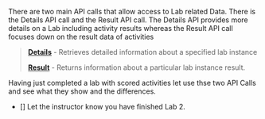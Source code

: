 

There are two main API calls that allow access to Lab related Data.  There is the Details API call and the Result API call.  The Details API provides more details on a Lab including activity results whereas the Result API call focuses down on the result data of activities

>[**Details**](https://docs.skillable.com/lod/lod-api/lod-api-details.md) - Retrieves detailed information about a specified lab instance
>
>[**Result**](https://docs.skillable.com/lod/lod-api/lod-api-result.md) - Returns information about a particular lab instance result.

Having just completed a lab with scored activities let use thse two API Calls and see what they show and the differences.


 - [] Let the instructor know you have finished Lab 2.
